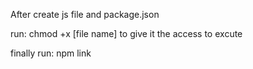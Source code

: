 After create js file and package.json

run:  chmod +x [file name] to give it the access to excute

finally run: npm link
